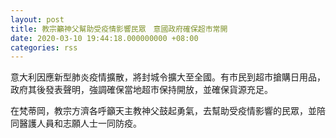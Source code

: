 ```yaml
---
layout: post
title: 教宗籲神父幫助受疫情影響民眾　意國政府確保超市常開
date: 2020-03-10 19:44:18.000000000 +08:00
categories: rss
---
```


意大利因應新型肺炎疫情擴散，將封城令擴大至全國。有市民到超市搶購日用品，政府其後發表聲明，強調確保當地超市保持開放，並確保貨源充足。

在梵蒂岡，教宗方濟各呼籲天主教神父鼓起勇氣，去幫助受疫情影響的民眾，並陪同醫護人員和志願人士一同防疫。
